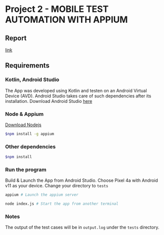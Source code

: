 # Project 2 - MOBILE TEST AUTOMATION WITH APPIUM

## Report

[link](https://docs.google.com/document/d/1oAke395yUdtRImRBgVgQsuZqAdqIvPyuDhl9dZNsn-o/edit?usp=sharing)

## Requirements

### Kotlin, Android Studio

The App was developed using Kotlin and testen on an Android Virtual Device (AVD). Android Studio takes care of such dependencies after its installation. Download Android Studio [here](https://developer.android.com/studio?gclid=CjwKCAjw_o-HBhAsEiwANqYhpyad33coelXz2-gj2MyfeJvCyGlFMmxQLgioQw8YO-qSXNiSaOEp1xoCCDYQAvD_BwE&gclsrc=aw.ds)

### Node & Appium

[Download Nodejs](https://nodejs.org/en/download/)

```bash
$npm install -g appium
```

### Other dependencies

```bash
$npm install
```

### Run the program

Build & Launch the App from Android Studio. Choose Pixel 4a with Android v11 as your device.
Change your directory to `tests`

```bash
appium # Launch the appium server
```

```bash
node index.js # Start the app from another terminal
```

### Notes

The output of the test cases will be in `output.log` under the `tests` directory.
